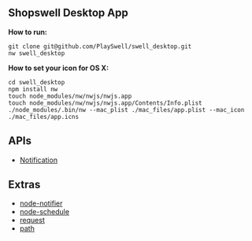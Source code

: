 ## Shopswell Desktop App

**How to run:**

```
git clone git@github.com/PlaySwell/swell_desktop.git
nw swell_desktop
```

**How to set your icon for OS X:**

```
cd swell_desktop
npm install nw
touch node_modules/nw/nwjs/nwjs.app
touch node_modules/nw/nwjs/nwjs.app/Contents/Info.plist
./node_modules/.bin/nw --mac_plist ./mac_files/app.plist --mac_icon ./mac_files/app.icns
```

## APIs

* [Notification](https://github.com/nwjs/nw.js/wiki/Notification)

## Extras

* [node-notifier](https://github.com/mikaelbr/node-notifier)
* [node-schedule](https://github.com/tejasmanohar/node-schedule)
* [request](https://github.com/request/request)
* [path](https://github.com/jinder/path)

